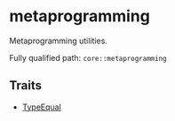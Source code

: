 # metaprogramming

Metaprogramming utilities.

Fully qualified path: `core::metaprogramming`

## Traits

- [TypeEqual](./core-metaprogramming-TypeEqual.md)

